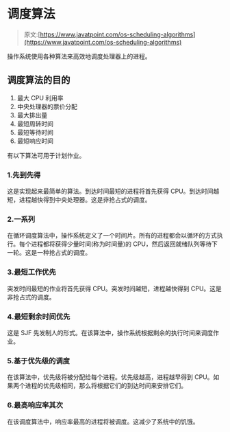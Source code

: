 # 调度算法

> 原文:[https://www.javatpoint.com/os-scheduling-algorithms](https://www.javatpoint.com/os-scheduling-algorithms)

操作系统使用各种算法来高效地调度处理器上的进程。

## 调度算法的目的

1.  最大 CPU 利用率
2.  中央处理器的票价分配
3.  最大排出量
4.  最短周转时间
5.  最短等待时间
6.  最短响应时间

有以下算法可用于计划作业。

### 1.先到先得

这是实现起来最简单的算法。到达时间最短的进程将首先获得 CPU。到达时间越短，进程越快得到中央处理器。这是非抢占式的调度。

### 2.一系列

在循环调度算法中，操作系统定义了一个时间片。所有的进程都会以循环的方式执行。每个进程都将获得少量时间(称为时间量)的 CPU，然后返回就绪队列等待下一轮。这是一种抢占式的调度。

### 3.最短工作优先

突发时间最短的作业将首先获得 CPU。突发时间越短，进程越快得到 CPU。这是非抢占式的调度。

### 4.最短剩余时间优先

这是 SJF 先发制人的形式。在该算法中，操作系统根据剩余的执行时间来调度作业。

### 5.基于优先级的调度

在该算法中，优先级将被分配给每个进程。优先级越高，进程越早得到 CPU。如果两个进程的优先级相同，那么将根据它们的到达时间来安排它们。

### 6.最高响应率其次

在该调度算法中，响应率最高的进程将被调度。这减少了系统中的饥饿。